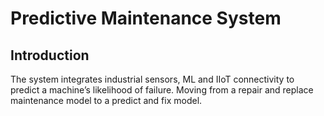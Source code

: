 # Predictive Maintenance System 

## Introduction
The system integrates industrial sensors, ML and IIoT connectivity to predict a machine’s likelihood of failure. Moving from a repair and replace maintenance model to a predict and fix model. 
